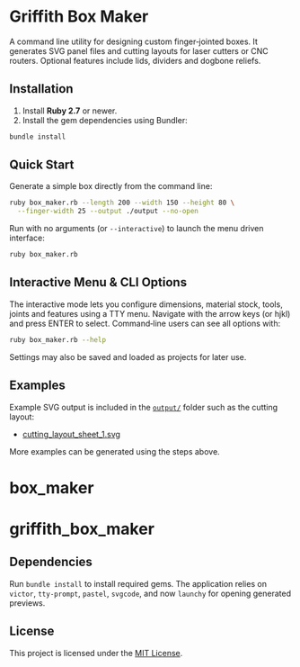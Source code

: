 # Griffith Box Maker

A command line utility for designing custom finger‑jointed boxes. It generates SVG panel files and cutting layouts for laser cutters or CNC routers. Optional features include lids, dividers and dogbone reliefs.

## Installation

1. Install **Ruby 2.7** or newer.
2. Install the gem dependencies using Bundler:

```bash
bundle install
```

## Quick Start

Generate a simple box directly from the command line:

```bash
ruby box_maker.rb --length 200 --width 150 --height 80 \
  --finger-width 25 --output ./output --no-open
```

Run with no arguments (or `--interactive`) to launch the menu driven interface:

```bash
ruby box_maker.rb
```

## Interactive Menu & CLI Options

The interactive mode lets you configure dimensions, material stock, tools, joints and features using a TTY menu. Navigate with the arrow keys (or hjkl) and press ENTER to select. Command‑line users can see all options with:

```bash
ruby box_maker.rb --help
```

Settings may also be saved and loaded as projects for later use.

## Examples

Example SVG output is included in the [`output/`](output/) folder such as the cutting layout:

- [cutting_layout_sheet_1.svg](output/cutting_layout_sheet_1.svg)

More examples can be generated using the steps above.

# box_maker
# griffith_box_maker

## Dependencies

Run `bundle install` to install required gems. The application relies on
`victor`, `tty-prompt`, `pastel`, `svgcode`, and now `launchy` for opening
generated previews.

## License

This project is licensed under the [MIT License](LICENSE).
